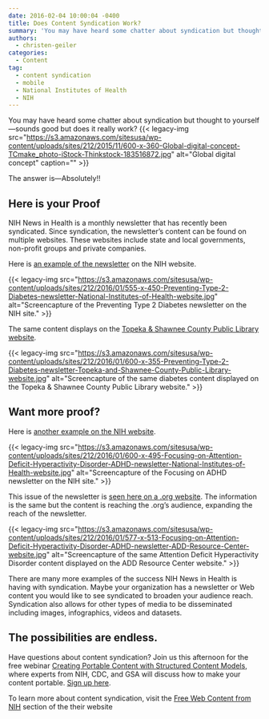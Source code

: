 ```yaml
---
date: 2016-02-04 10:00:04 -0400
title: Does Content Syndication Work?
summary: 'You may have heard some chatter about syndication but thought to yourself&mdash;sounds good but does it really work? The answer is&mdash;Absolutely!! Here is your Proof NIH News in Health is a monthly newsletter that has recently been syndicated. Since syndication, the newsletter&rsquo;s content can be found on multiple websites. These websites include state and local'
authors:
  - christen-geiler
categories:
  - Content
tag:
  - content syndication
  - mobile
  - National Institutes of Health
  - NIH
---
```


You may have heard some chatter about syndication but thought to yourself—sounds good but does it really work? {{< legacy-img src="https://s3.amazonaws.com/sitesusa/wp-content/uploads/sites/212/2015/11/600-x-360-Global-digital-concept-TCmake_photo-iStock-Thinkstock-183516872.jpg" alt="Global digital concept" caption="" >}} 

The answer is—Absolutely!!

## Here is your Proof

NIH News in Health is a monthly newsletter that has recently been syndicated. Since syndication, the newsletter’s content can be found on multiple websites. These websites include state and local governments, non-profit groups and private companies.

Here is [an example of the newsletter](https://newsinhealth.nih.gov/issue/Nov2014/Feature1) on the NIH website.

{{< legacy-img src="https://s3.amazonaws.com/sitesusa/wp-content/uploads/sites/212/2016/01/555-x-450-Preventing-Type-2-Diabetes-newsletter-National-Institutes-of-Health-website.jpg" alt="Screencapture of the Preventing Type 2 Diabetes newsletter on the NIH site." >}}

The same content displays on the [Topeka & Shawnee County Public Library website](http://www.tscpl.org).

{{< legacy-img src="https://s3.amazonaws.com/sitesusa/wp-content/uploads/sites/212/2016/01/600-x-355-Preventing-Type-2-Diabetes-newsletter-Topeka-and-Shawnee-County-Public-Library-website.jpg" alt="Screencapture of the same diabetes content displayed on the Topeka & Shawnee County Public Library website." >}}

## Want more proof?

Here is [another example on the NIH website](https://newsinhealth.nih.gov/issue/Nov2014/Feature1).

{{< legacy-img src="https://s3.amazonaws.com/sitesusa/wp-content/uploads/sites/212/2016/01/600-x-495-Focusing-on-Attention-Deficit-Hyperactivity-Disorder-ADHD-newsletter-National-Institutes-of-Health-website.jpg" alt="Screencapture of the Focusing on ADHD newsletter on the NIH site." >}}

This issue of the newsletter is [seen here on a .org website](https://newsinhealth.nih.gov/issue/Nov2014/Feature1). The information is the same but the content is reaching the .org’s audience, expanding the reach of the newsletter.

{{< legacy-img src="https://s3.amazonaws.com/sitesusa/wp-content/uploads/sites/212/2016/01/577-x-513-Focusing-on-Attention-Deficit-Hyperactivity-Disorder-ADHD-newsletter-ADD-Resource-Center-website.jpg" alt="Screencapture of the same Attention Deficit Hyperactivity Disorder content displayed on the ADD Resource Center website." >}}

There are many more examples of the success NIH News in Health is having with syndication. Maybe your organization has a newsletter or Web content you would like to see syndicated to broaden your audience reach. Syndication also allows for other types of media to be disseminated including images, infographics, videos and datasets.

## The possibilities are endless.

Have questions about content syndication?  Join us this afternoon for the free webinar [Creating Portable Content with Structured Content Models](https://www.WHATEVER/event/creating-a-portable-product-with-structured-content-models/), where experts from NIH, CDC, and GSA will discuss how to make your content portable. [Sign up here](https://www.WHATEVER/event/creating-a-portable-product-with-structured-content-models/).

To learn more about content syndication, visit the [Free Web Content from NIH](http://www.nih.gov/health-information/free-web-content-nih) section of the their website